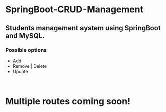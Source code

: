 # SpringBoot-CRUD-Management

## Students management system using SpringBoot and MySQL.

### Possible options
<ul>
  <li>Add</li>
  <li>Remove | Delete</li>
  <li>Update</li>
</ul>
<br>
<h1>Multiple routes coming soon!</h1>
